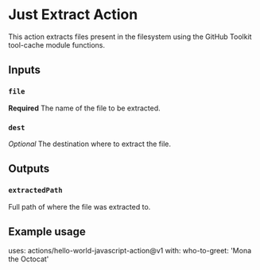 # Just Extract Action

This action extracts files present in the filesystem using the GitHub Toolkit tool-cache module functions.

## Inputs

### `file`

**Required** The name of the file to be extracted.

### `dest`

*Optional* The destination where to extract the file.

## Outputs

### `extractedPath`

Full path of where the file was extracted to.

## Example usage

uses: actions/hello-world-javascript-action@v1
with:
  who-to-greet: 'Mona the Octocat'
